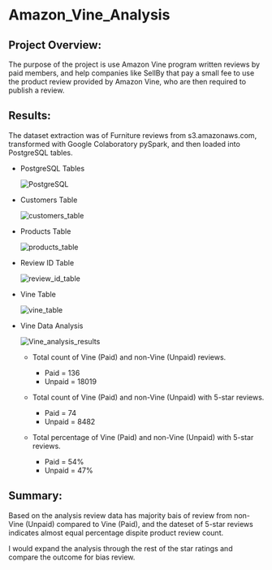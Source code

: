 # Amazon_Vine_Analysis

## Project Overview:
The purpose of the project is use Amazon Vine program written reviews by paid members, and help companies like SellBy that pay a small fee to use the product review provided by Amazon Vine, who are then required to publish a review.

## Results:
The dataset extraction was of Furniture reviews from s3.amazonaws.com, transformed with Google Colaboratory pySpark, and then loaded into PostgreSQL tables.

 - PostgreSQL Tables
 
    ![PostgreSQL](https://user-images.githubusercontent.com/92836648/155860674-bbafdbd6-0dd0-4e5a-b977-49a10897c50e.png)  

  - Customers Table

    ![customers_table](https://user-images.githubusercontent.com/92836648/155860675-d6ff3f6c-beaa-4e98-bddf-2062983bef73.png)

  - Products Table

    ![products_table](https://user-images.githubusercontent.com/92836648/155860676-4d912c43-a919-4ec3-bcc9-ae839d00e4a9.png)

  - Review ID Table

    ![review_id_table](https://user-images.githubusercontent.com/92836648/155860677-5cb953b9-b27e-43b0-a2fb-b6f94b716602.png)

  - Vine Table

    ![vine_table](https://user-images.githubusercontent.com/92836648/155860678-f1631629-78f1-4a9a-bca7-e72b1c313c01.png)
    
  - Vine Data Analysis

    ![Vine_analysis_results](https://user-images.githubusercontent.com/92836648/155860679-f5a60704-3e42-47ca-9d9e-0c3759ba8342.png)
    
    - Total count of Vine (Paid) and non-Vine (Unpaid) reviews.
       - Paid = 136
       - Unpaid = 18019

    - Total count of Vine (Paid) and non-Vine (Unpaid) with 5-star reviews.
       - Paid = 74
       - Unpaid = 8482

    - Total percentage of Vine (Paid) and non-Vine (Unpaid) with 5-star reviews.
       - Paid = 54%
       - Unpaid = 47%

## Summary:
Based on the analysis review data has majority bais of review from non-Vine (Unpaid) compared to Vine (Paid), and the dateset of 5-star reviews indicates almost equal percentage dispite product review count.

I would expand the analysis through the rest of the star ratings and compare the outcome for bias review.









